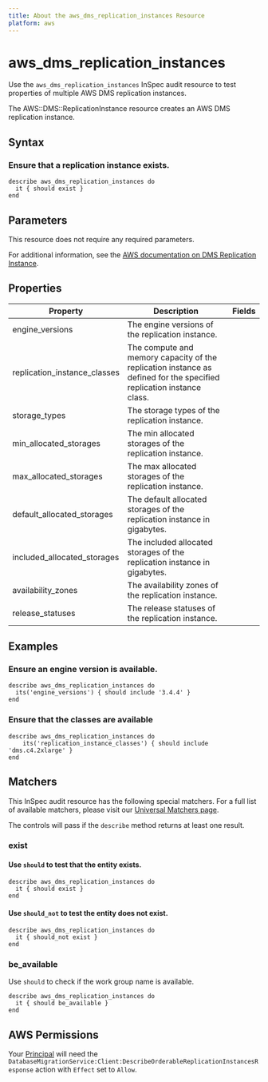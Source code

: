 ```yaml
---
title: About the aws_dms_replication_instances Resource
platform: aws
---
```


# aws_dms_replication_instances

Use the `aws_dms_replication_instances` InSpec audit resource to test properties of multiple AWS DMS replication instances.

The AWS::DMS::ReplicationInstance resource creates an AWS DMS replication instance.

## Syntax

### Ensure that a replication instance exists.

    describe aws_dms_replication_instances do
      it { should exist }
    end

## Parameters

This resource does not require any required parameters.

For additional information, see the [AWS documentation on DMS Replication Instance](https://docs.aws.amazon.com/AWSCloudFormation/latest/UserGuide/aws-resource-dms-replicationinstance.html).

## Properties

| Property | Description | Fields |
| --- | --- | --- |
| engine_versions | The engine versions of the replication instance. |
| replication_instance_classes | The compute and memory capacity of the replication instance as defined for the specified replication instance class. |
| storage_types | The storage types of the replication instance. |
| min_allocated_storages | The min allocated storages of the replication instance. |
| max_allocated_storages | The max allocated storages of the replication instance. |
| default_allocated_storages | The default allocated storages of the replication instance in gigabytes. |
| included_allocated_storages | The included allocated storages of the replication instance in gigabytes. |
| availability_zones | The availability zones of the replication instance. |
| release_statuses | The release statuses of the replication instance. |

## Examples

### Ensure an engine version is available.

    describe aws_dms_replication_instances do
      its('engine_versions') { should include '3.4.4' }
    end

### Ensure that the classes are available

    describe aws_dms_replication_instances do
        its('replication_instance_classes') { should include 'dms.c4.2xlarge' }
    end

## Matchers

This InSpec audit resource has the following special matchers. For a full list of available matchers, please visit our [Universal Matchers page](https://www.inspec.io/docs/reference/matchers/).

The controls will pass if the `describe` method returns at least one result.

### exist

#### Use `should` to test that the entity exists.

    describe aws_dms_replication_instances do
      it { should exist }
    end

#### Use `should_not` to test the entity does not exist.

    describe aws_dms_replication_instances do
      it { should_not exist }
    end

### be_available

Use `should` to check if the work group name is available.

    describe aws_dms_replication_instances do
      it { should be_available }
    end

## AWS Permissions

Your [Principal](https://docs.aws.amazon.com/IAM/latest/UserGuide/intro-structure.html#intro-structure-principal) will need the `DatabaseMigrationService:Client:DescribeOrderableReplicationInstancesResponse` action with `Effect` set to `Allow`.
